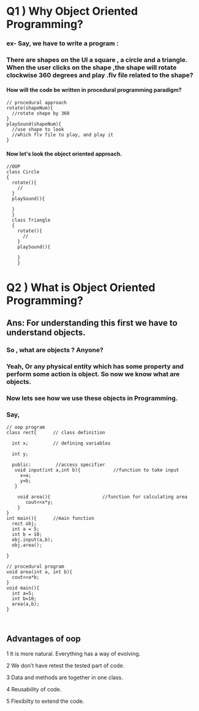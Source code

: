 # Q1 ) Why Object Oriented Programming?
### ex- Say, we have to write a program :
### There are shapes on the UI a square , a circle and a triangle. When the user clicks on the shape ,the shape will rotate clockwise 360 degrees and play .flv file related to the shape?
#### How will the code be written in procedural programming paradigm?

```
// procedural approach
rotate(shapeNum){
  //rotate shape by 360
}
playSound(shapeNum){
  //use shape to look
  //which flv file to play, and play it
}

```
#### Now let's look the object oriented approach.
```
//OOP
class Circle
{
  rotate(){
    //
  }
  playSound(){

  }
  }
  class Triangle
  {
    rotate(){
      //
    }
    playSound(){

    }
    }

```

# Q2 ) What is Object Oriented Programming?
## Ans: For understanding this first we have to understand objects.
### So , what are objects ? Anyone?
### Yeah, Or any physical entity which has some property and perform some action is object. So now we know what are objects.
### Now lets see how we use these objects in Programming.
### Say,
```
// oop program
class rect{      // class definition

  int x;         // defining variables

  int y;

  public:         //access specifier
   void input(int a,int b){            //function to take input
     x=a;
     y=b;
   }

    void area(){                   //function for calculating area
       cout<<x*y;
    }
}
int main(){      //main function
  rect obj;
  int a = 5;
  int b = 10;
  obj.input(a,b);
  obj.area();

}

```
```
// procedural program
void area(int a, int b){
  cout<<a*b;  
}
void main(){
  int a=5;
  int b=10;
  area(a,b);
}
```
```


```
## Advantages of oop
1 It is more natural. Everything has a way of evolving.

2 We don't have retest the tested part of code.

3 Data and methods are together in one class.

4 Reusability of code.

5 Flexibilty to extend the code.
